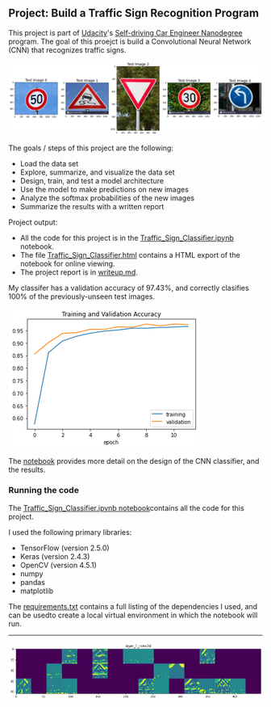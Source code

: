 ## Project: Build a Traffic Sign Recognition Program

This project is part of [Udacity](https://www.udacity.com)'s [Self-driving Car Engineer Nanodegree](https://www.udacity.com/course/self-driving-car-engineer-nanodegree--nd013) program. The goal of this proejct is build a Convolutional Neural Network (CNN) that recognizes traffic signs.

![](Images/writeup/test_images.png)

The goals / steps of this project are the following:
* Load the data set 
* Explore, summarize, and visualize the data set
* Design, train, and test a model architecture
* Use the model to make predictions on new images
* Analyze the softmax probabilities of the new images
* Summarize the results with a written report

Project output:
* All the code for this project is in the [Traffic_Sign_Classifier.ipynb](Traffic_Sign_Classifier.ipynb) notebook.
* The file [Traffic_Sign_Classifier.html](Traffic_Sign_Classifier.html) contains a HTML export of the notebook for online viewing.
* The project report is in [writeup.md](writeup.md).


My classifer has a validation accuracy of 97.43%, and correctly clasifies 100% of the previously-unseen test images.

![](Images/writeup/training_val_accuracy.png)

The [notebook](Traffic_Sign_Classifier.ipynb) provides more detail on the design of the CNN classifier, and the results.

### Running the code

The [Traffic_Sign_Classifier.ipynb notebook](Traffic_Sign_Classifier.ipynb)contains all the code for this project.

I used the following primary libraries:
* TensorFlow (version 2.5.0)
* Keras (version 2.4.3)
* OpenCV (version 4.5.1)
* numpy
* pandas
* matplotlib

The [requirements.txt](requirements.txt) contains a full listing of the dependencies I used, and can be usedto create a local virtual environment in which the notebook will run.

---

![](Images/writeup/layer1_viz.png)
